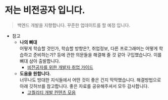 # 저는 비전공자 입니다.  

> 백엔드 개발을 지향합니다. 꾸준한 업데이트를 할 예정 입니다.  

* 참고  
  - **나의 뼈대**  
    어떻게 학습할 것인가, 학습할 방향은?, 취업정보, 다른 프로그래머는 어떻게 학습하고 준비하는가? 등에 관한 의문들을 해결해 줄 것 같아 구입했습니다. 이를 뼈대 삼아 출발합니다.  
    + [비전공자를 위한 개발자 취업 가이드](https://www.inflearn.com/course/%EB%B9%84%EC%A0%84%EA%B3%B5%EC%9E%90%EB%A5%BC-%EC%9C%84%ED%95%9C-%EA%B0%9C%EB%B0%9C%EC%9E%90-%EC%B7%A8%EC%97%85/dashboard)  
  - **도움을 원합니다.**  
    너무나도 방대한 지식들에서 어떤 것이 좋은 건지 막막했습니다. 해결방법으로 아래 깃허브를 참고합니다. 좋은 자료를 공유해주셔서 모두 감사합니다.  
    + [고퀄리티 개발 컨텐츠 모음](https://github.com/Integerous/goQuality-dev-contents)  

